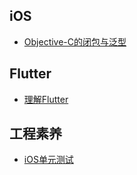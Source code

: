 
## iOS
* [Objective-C的闭包与泛型](./iOS/ClosureAndGeneric.md)


## Flutter
* [理解Flutter](./Flutter/1-1.md)


## 工程素养
* [iOS单元测试](./CleanCoder/iOS-Unit-Testing.md)


<!-- ## 解决方案 -->

